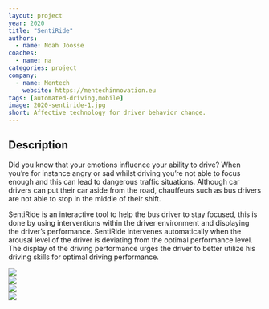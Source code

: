 ```yaml
---
layout: project
year: 2020
title: "SentiRide"
authors:
  - name: Noah Joosse
coaches:
  - name: na
categories: project
company:
  - name: Mentech
    website: https://mentechinnovation.eu
tags: [automated-driving,mobile]
image: 2020-sentiride-1.jpg
short: Affective technology for driver behavior change.
---
```


## Description
Did you know that your emotions influence your ability to drive? When you’re for instance angry or sad whilst driving you’re not able to focus enough and this can lead to dangerous traffic situations. Although car drivers can put their car aside from the road, chauffeurs such as bus drivers are not able to stop in the middle of their shift.

SentiRide is an interactive tool to help the bus driver to stay focused, this is done by using interventions within the driver environment and displaying the driver’s performance. SentiRide intervenes automatically when the arousal level of the driver is deviating from the optimal performance level. The display of the driving performance urges the driver to better utilize his driving skills for optimal driving performance.

<div class="project-image">
  <img src="/assets/img/2020-sentiride-2.jpg">
</div>
<div class="project-image">
  <img src="/assets/img/2020-sentiride-3.jpg">
</div>
<div class="project-image">
  <img src="/assets/img/2020-sentiride-4.jpg">
</div>
<div class="project-image">
  <img src="/assets/img/2020-sentiride-5.jpg">
</div>